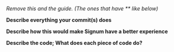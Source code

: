 _Remove this and the guide. (The ones that have ** like below)_

**Describe everything your commit(s) does**



**Describe how this would make Signum have a better experience**



**Describe the code; What does each piece of code do?**
